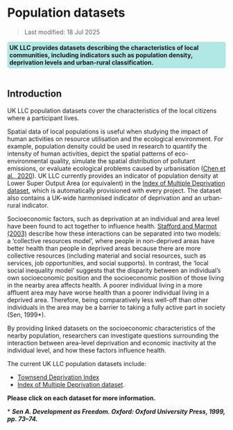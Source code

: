 # Population datasets

> Last modified: 18 Jul 2025

<div style="background-color: rgba(0, 178, 169, 0.3); padding: 5px; border-radius: 5px;"><strong>UK LLC provides datasets describing the characteristics of local communities, including indicators such as population density, deprivation levels and urban-rural classification. </strong></div>  
<br>

## Introduction 

UK LLC population datasets cover the characteristics of the local citizens where a participant lives.

Spatial data of local populations is useful when studying the impact of human activities on resource utilisation and the ecological environment.
For example, population density could be used in research to quantify the intensity of human activities, depict the spatial patterns of eco-environmental quality, simulate the spatial distribution of
pollutant emissions, or evaluate ecological problems caused by urbanisation ([Chen et al., 2020](https://doi.org/10.3390/ijgi9110637)). UK LLC currently provides an indicator of population density at Lower Super Output Area (or equivalent) in the [Index of Multiple Deprivation dataset](../ukllc_managed_data/demographic_data/Datasets/UK_geo_indicators.md), which is automatically provisioned with every project. The dataset also contains a UK-wide harmonised indicator of deprivation and an urban-rural indicator.

Socioeconomic factors, such as deprivation at an individual and area level have been found to act together to influence health. [Stafford and Marmot (2003)](https://doi.org/10.1093/ije/dyg084) describe how these interactions can be separated into two models: a ‘collective resources model’, where people in non-deprived areas have better health than people in deprived areas because there are more collective resources (including material and social resources, such as services, job opportunities, and social supports). In contrast, the ‘local social inequality model’ suggests that the disparity between an individual’s own socioeconomic position and the socioeconomic position of those living in the nearby area affects health. A poorer individual living in a more affluent area may have worse health than a poorer individual living in a deprived area. Therefore, being comparatively less well-off than other individuals in the area may be a barrier to taking a fully active part in society (Sen, 1999*).

By providing linked datasets on the socioeconomic characteristics of the nearby population, researchers can investigate questions surrounding the interaction between area-level deprivation and economic inactivity at the individual level, and how these factors influence health.

The current UK LLC population datasets include:
- [Townsend Deprivation Index](../population_datasets/townsend/townsend.md)
- [Index of Multiple Deprivation dataset](../population_datasets/IMD/IMD.md).


**Please click on each dataset for more information.** 

\* ***Sen A. Development as Freedom. Oxford: Oxford University Press, 1999, pp. 73–74.***
